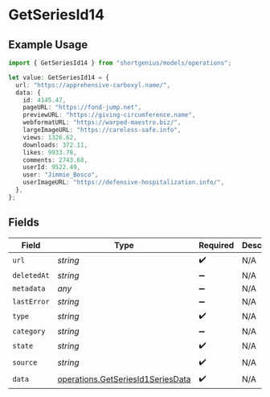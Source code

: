 # GetSeriesId14

## Example Usage

```typescript
import { GetSeriesId14 } from "shortgenius/models/operations";

let value: GetSeriesId14 = {
  url: "https://apprehensive-carboxyl.name/",
  data: {
    id: 4145.47,
    pageURL: "https://fond-jump.net",
    previewURL: "https://giving-circumference.name",
    webformatURL: "https://warped-maestro.biz/",
    largeImageURL: "https://careless-safe.info",
    views: 1326.62,
    downloads: 372.11,
    likes: 9933.78,
    comments: 2743.68,
    userId: 9522.49,
    user: "Jimmie_Bosco",
    userImageURL: "https://defensive-hospitalization.info/",
  },
};
```

## Fields

| Field                                                                                  | Type                                                                                   | Required                                                                               | Description                                                                            |
| -------------------------------------------------------------------------------------- | -------------------------------------------------------------------------------------- | -------------------------------------------------------------------------------------- | -------------------------------------------------------------------------------------- |
| `url`                                                                                  | *string*                                                                               | :heavy_check_mark:                                                                     | N/A                                                                                    |
| `deletedAt`                                                                            | *string*                                                                               | :heavy_minus_sign:                                                                     | N/A                                                                                    |
| `metadata`                                                                             | *any*                                                                                  | :heavy_minus_sign:                                                                     | N/A                                                                                    |
| `lastError`                                                                            | *string*                                                                               | :heavy_minus_sign:                                                                     | N/A                                                                                    |
| `type`                                                                                 | *string*                                                                               | :heavy_check_mark:                                                                     | N/A                                                                                    |
| `category`                                                                             | *string*                                                                               | :heavy_minus_sign:                                                                     | N/A                                                                                    |
| `state`                                                                                | *string*                                                                               | :heavy_check_mark:                                                                     | N/A                                                                                    |
| `source`                                                                               | *string*                                                                               | :heavy_check_mark:                                                                     | N/A                                                                                    |
| `data`                                                                                 | [operations.GetSeriesId1SeriesData](../../models/operations/getseriesid1seriesdata.md) | :heavy_check_mark:                                                                     | N/A                                                                                    |
